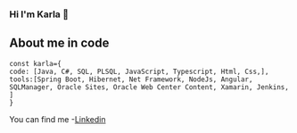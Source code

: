 ### Hi I'm Karla 👋
## About me in code
```Js
const karla={
code: [Java, C#, SQL, PLSQL, JavaScript, Typescript, Html, Css,],
tools:[Spring Boot, Hibernet, Net Framework, NodeJs, Angular, SQLManager, Oracle Sites, Oracle Web Center Content, Xamarin, Jenkins,  ]
}
```
You can find me
-[Linkedin](https://www.linkedin.com/in/karla-ramirez-landeros)
<!--
**karly4/karly4** is a ✨ _special_ ✨ repository because its `README.md` (this file) appears on your GitHub profile.

Here are some ideas to get you started:

- 🔭 I’m currently working on ...
- 🌱 I’m currently learning ...
- 👯 I’m looking to collaborate on ...
- 🤔 I’m looking for help with ...
- 💬 Ask me about ...
- 📫 How to reach me: ...
- 😄 Pronouns: ...
- ⚡ Fun fact: ...
-->
